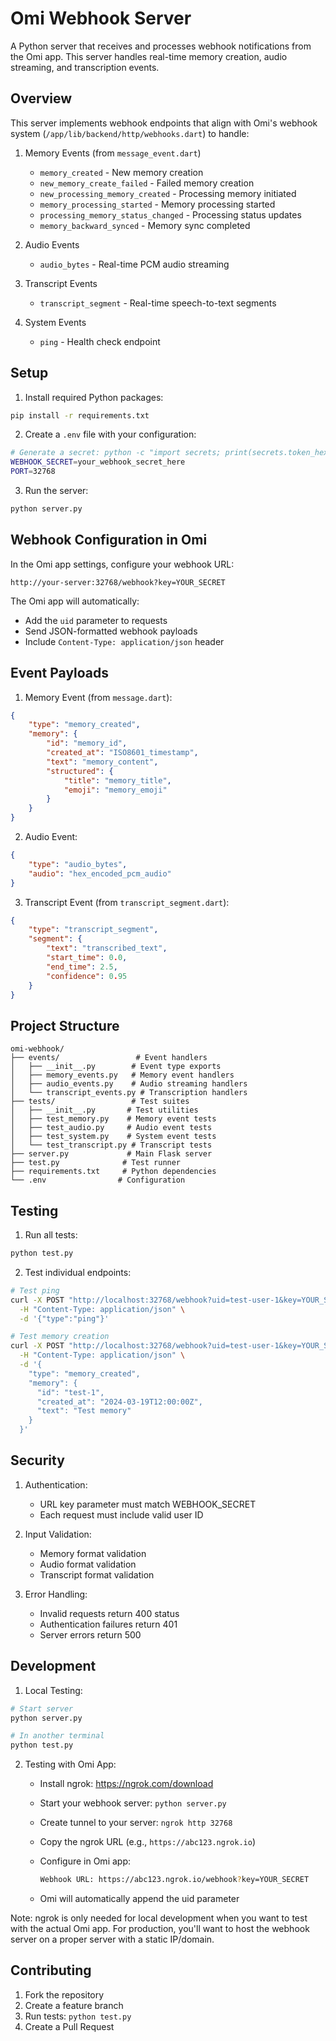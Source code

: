 # Omi Webhook Server

A Python server that receives and processes webhook notifications from the Omi app. This server handles real-time memory creation, audio streaming, and transcription events.

## Overview

This server implements webhook endpoints that align with Omi's webhook system (`/app/lib/backend/http/webhooks.dart`) to handle:

1. Memory Events (from `message_event.dart`)
   - `memory_created` - New memory creation
   - `new_memory_create_failed` - Failed memory creation
   - `new_processing_memory_created` - Processing memory initiated
   - `memory_processing_started` - Memory processing started
   - `processing_memory_status_changed` - Processing status updates
   - `memory_backward_synced` - Memory sync completed

2. Audio Events
   - `audio_bytes` - Real-time PCM audio streaming

3. Transcript Events
   - `transcript_segment` - Real-time speech-to-text segments

4. System Events
   - `ping` - Health check endpoint

## Setup

1. Install required Python packages:

```bash
pip install -r requirements.txt
```

2. Create a `.env` file with your configuration:

```bash
# Generate a secret: python -c "import secrets; print(secrets.token_hex(32))"
WEBHOOK_SECRET=your_webhook_secret_here
PORT=32768
```

3. Run the server:

```bash
python server.py
```

## Webhook Configuration in Omi

In the Omi app settings, configure your webhook URL:

```
http://your-server:32768/webhook?key=YOUR_SECRET
```

The Omi app will automatically:

- Add the `uid` parameter to requests
- Send JSON-formatted webhook payloads
- Include `Content-Type: application/json` header

## Event Payloads

1. Memory Event (from `message.dart`):

```json
{
    "type": "memory_created",
    "memory": {
        "id": "memory_id",
        "created_at": "ISO8601_timestamp",
        "text": "memory_content",
        "structured": {
            "title": "memory_title",
            "emoji": "memory_emoji"
        }
    }
}
```

2. Audio Event:

```json
{
    "type": "audio_bytes",
    "audio": "hex_encoded_pcm_audio"
}
```

3. Transcript Event (from `transcript_segment.dart`):

```json
{
    "type": "transcript_segment",
    "segment": {
        "text": "transcribed_text",
        "start_time": 0.0,
        "end_time": 2.5,
        "confidence": 0.95
    }
}
```

## Project Structure

```
omi-webhook/
├── events/                 # Event handlers
│   ├── __init__.py        # Event type exports
│   ├── memory_events.py   # Memory event handlers
│   ├── audio_events.py    # Audio streaming handlers
│   └── transcript_events.py # Transcription handlers
├── tests/                 # Test suites
│   ├── __init__.py       # Test utilities
│   ├── test_memory.py    # Memory event tests
│   ├── test_audio.py     # Audio event tests
│   ├── test_system.py    # System event tests
│   └── test_transcript.py # Transcript tests
├── server.py             # Main Flask server
├── test.py              # Test runner
├── requirements.txt     # Python dependencies
└── .env                # Configuration
```

## Testing

1. Run all tests:

```bash
python test.py
```

2. Test individual endpoints:

```bash
# Test ping
curl -X POST "http://localhost:32768/webhook?uid=test-user-1&key=YOUR_SECRET" \
  -H "Content-Type: application/json" \
  -d '{"type":"ping"}'

# Test memory creation
curl -X POST "http://localhost:32768/webhook?uid=test-user-1&key=YOUR_SECRET" \
  -H "Content-Type: application/json" \
  -d '{
    "type": "memory_created",
    "memory": {
      "id": "test-1",
      "created_at": "2024-03-19T12:00:00Z",
      "text": "Test memory"
    }
  }'
```

## Security

1. Authentication:
   - URL key parameter must match WEBHOOK_SECRET
   - Each request must include valid user ID

2. Input Validation:
   - Memory format validation
   - Audio format validation
   - Transcript format validation

3. Error Handling:
   - Invalid requests return 400 status
   - Authentication failures return 401
   - Server errors return 500

## Development

1. Local Testing:

```bash
# Start server
python server.py

# In another terminal
python test.py
```

2. Testing with Omi App:
   - Install ngrok: <https://ngrok.com/download>
   - Start your webhook server: `python server.py`
   - Create tunnel to your server: `ngrok http 32768`
   - Copy the ngrok URL (e.g., `https://abc123.ngrok.io`)
   - Configure in Omi app:

     ```bash
     Webhook URL: https://abc123.ngrok.io/webhook?key=YOUR_SECRET
     ```

   - Omi will automatically append the uid parameter

Note: ngrok is only needed for local development when you want to test with the actual Omi app. For production, you'll want to host the webhook server on a proper server with a static IP/domain.

## Contributing

1. Fork the repository
2. Create a feature branch
3. Run tests: `python test.py`
4. Create a Pull Request

